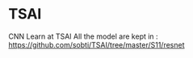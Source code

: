 # TSAI
CNN Learn at TSAI
All the model are kept in : https://github.com/sobti/TSAI/tree/master/S11/resnet
